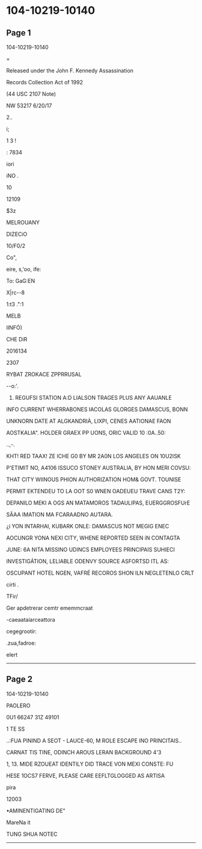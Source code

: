 # 104-10219-10140

## Page 1

104-10219-10140

=

Released under the John F. Kennedy Assassination

Records Collection Act of 1992

(44 USC 2107 Note)

NW 53217 6/20/17

2..

i;

1 3 !

: 7834

iori

iNO .

10

12109

$3z

MELROUANY

DIZECiO

10/F0/2

Co",

eire, s,'oo, ife:

To: GaG:EN

X|rc--8

1:t3 .":1

MELB

IINFÓ)

CHE DiR

2016134

2307

RYBAT ZROKACE ZPPRRUSAL

--o:'.

1. REGUFSI STATION A:D LIALSON TRAGES PLUS ANY AAUANLE

INFO CURRENT WHERRABONES IACOLAS GLORGES DAMASCUS, BONN

UNKNORN DATE AT ALGKANDRIÀ, LIXPI, CENES AATIONAE FAON

AOSTKALIA". HOLDER GRAEX PP UONS, ORIC VALID 10 :0A..50:

..,-.

KHT! RED TAAX! ZE ICHE G0 BY MR 2A0N LOS ANGELES ON 10U2ISK

P'ETIMIT NO, A4106 ISSUCO STONEY AUSTRALIA, BY HON MERI COVSU:

THAT CITY WIINOUS PHION AUTHORIZATION HOM& GOVT. TOUNISE

PERMIT EKTENDEU TO LA OOT S0 WNEN OADEUEU TRAVE CANS T2Y:

DEPANILO MEKI A OGS AN MATAMOROS TADAULIPAS, EUERGGROSFUrE

SÃAA IMATION MA FCARAADNO AUTARA.

¿i YON INTARHAI, KUBARK ONLE: DAMASCUS NOT MEGIG ENEC

AOCUNGR YONA NEXI CITY, WHENE REPORTED SEEN iN CONTAGTA

JUNE: 6A NITA MISSINO UDINCS EMPLOYEES PRINCIPAIS SUHIECI

INVESTIGÁTION, LELIABLE ODENVY SOURCE ASFORTSD ITL AS:

OSCUPANT HOTEL NGEN, VAFRÉ RECOROS SHON ILN NEGLETENLO CRLT

cirti .

TFir/

Ger apdetrerar cemtr ememmcraat

-caeaataiarceattora

cegegrootir:

.zua,fadroe:

elert

---

## Page 2

104-10219-10140

PAOLERO

0U1 66247 31Z 49101

1 TE SS

..:FUA PININD A SEOT - LAUCE-60, M ROLE ESCAPE INO PRINCITAIS..

CARNAT TIS TINE, ODINCH AROUS LERAN BACKGROUND 4'3

1, 13. MIDE RZOUEAT IDENTILY DID TRACE VON MEXI CONSTE: FU

HESE 1OCS7 FERVE, PLEASE CARE EEFLTGLOGGED AS ARTISA

pira

12003

•AMINENTIGATING DE"

MareNa it

TUNG SHUA NOTEC

---

